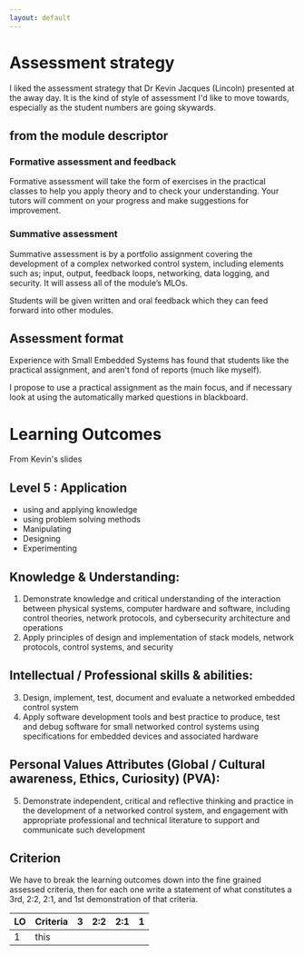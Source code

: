 ```yaml
---
layout: default
---
```

# Assessment strategy

I liked the assessment strategy that  Dr Kevin Jacques  (Lincoln) presented at the away day.  It is the kind of style of assessment I'd like to move towards, especially as the student numbers are going skywards.

## from the module descriptor
### Formative assessment and feedback
Formative assessment will take the form of exercises in the practical classes to help you apply theory and to check your understanding. Your tutors will comment on your progress and make suggestions for improvement.

### Summative assessment
Summative assessment is by a portfolio assignment covering the development of a complex networked control system, including elements such as; input, output, feedback loops, networking, data logging, and security. It will assess all of the module’s MLOs.

Students will be given written and oral feedback which they can feed forward into other modules.

## Assessment format
Experience with Small Embedded Systems has found that students like the practical assignment, and aren't fond of reports (much like myself).

I propose to use a practical assignment as the main focus, and if necessary look at using the automatically marked questions in blackboard.


# Learning Outcomes
From Kevin's slides

## Level 5 : Application
* using and applying knowledge
* using problem solving methods
* Manipulating
* Designing
* Experimenting

## Knowledge & Understanding:
1.	Demonstrate knowledge and critical understanding of the interaction between physical systems, computer hardware and software, including control theories, network protocols, and cybersecurity architecture and operations
2.	Apply principles of design and implementation of stack models, network protocols, control systems, and security

## Intellectual / Professional skills & abilities:
3.	Design, implement, test, document and evaluate a networked embedded control system
4.	Apply software development tools and best practice to produce, test and debug software for small networked control systems using specifications for embedded devices and associated hardware

## Personal Values Attributes (Global / Cultural awareness, Ethics, Curiosity) (PVA):
5. Demonstrate independent, critical and reflective thinking and practice in the development of a networked control system, and engagement with appropriate professional and technical literature to support and communicate such development

## Criterion
We have to break the learning outcomes down into the fine grained assessed criteria, then for each one write a statement of what constitutes a 3rd, 2:2, 2:1, and 1st demonstration of that criteria.

| LO | Criteria | 3 | 2:2 | 2:1 | 1 |
|----|----------|---|-----|-----|---|
| 1  | this     |   |     |     |   |
